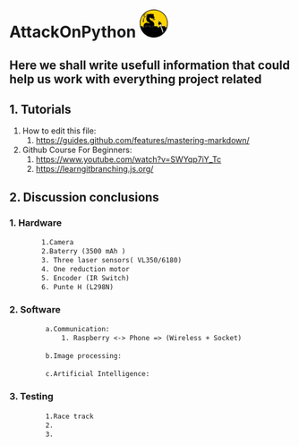 
 #  AttackOnPython <img src="/Docs/Images/Logo.png" width="50" height="50" >


## Here we shall write usefull information that could help us work with everything project related 

## 1. Tutorials
   1. How to edit this file:   
       1. https://guides.github.com/features/mastering-markdown/
   2. Github Course For Beginners:
       1. https://www.youtube.com/watch?v=SWYqp7iY_Tc
       2. https://learngitbranching.js.org/


## 2. Discussion conclusions
###      1. Hardware
            1.Camera
            2.Baterry (3500 mAh )
            3. Three laser sensors( VL350/6180)
            4. One reduction motor
            5. Encoder (IR Switch)
            6. Punte H (L298N)
###      2. Software
             a.Communication:
                 1. Raspberry <-> Phone => (Wireless + Socket)
             
             b.Image processing:
             
             c.Artificial Intelligence:
###      3. Testing
             1.Race track
             2.
             3.

